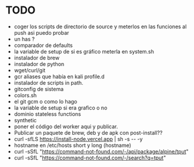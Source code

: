 # TODO
* coger los scripts de directorio de source y meterlos en las funciones al push asi puedo probar
* un has ?
* comparador de defaults
* la variable de setup de si es gráfico meterla en system.sh
* instalador de brew
* instalador de python
* wget/curl/git 
* gcr aliases que había en kali profile.d
* instalador de scripts in path.
* gitconfig de sistema
* colors.sh
* el git gcm o como lo hago 
* la variable de setup si era grafico o no 
* dominio stateless functions
* synthetic 
* poner el código del worker aqui y publicar.
* Publicar un paquete de brew, deb y de apk con post-install??
* curl -sfLS https://install-node.vercel.app | sh -s -- -y
* hostname en /etc/hosts short y long (hostname)
* curl -sSfL "https://command-not-found.com/-/api/package/alpine/tput"
* curl -sSfL "https://command-not-found.com/-/search?q=tput"
